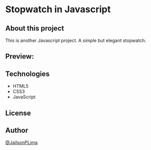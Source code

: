 # Stopwatch in Javascript

## About this project

This is another Javascript project. A simple but elegant stopwatch.

## Preview:

## Technologies

- HTML5
- CSS3
- JavaScript

## License

## Author

[@JailsonPLima](https://github.com/JailsonPLima)
